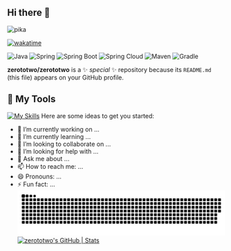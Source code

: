 ## Hi there 👋

<img src="https://github.com/zerototwo/zerototwo/blob/master/pika_sleep.gif" alt="pika" width="450px" />

[![wakatime](https://wakatime.com/badge/user/0c7f638f-df91-41e4-93bc-9c11a81180be.svg)](https://wakatime.com/@0c7f638f-df91-41e4-93bc-9c11a81180be)

![Java](https://img.shields.io/badge/-Java-007396?style=for-the-badge&logo=java&logoColor=white)
![Spring](https://img.shields.io/badge/-Spring-6DB33F?style=for-the-badge&logo=spring&logoColor=white)
![Spring Boot](https://img.shields.io/badge/-Spring%20Boot-6DB33F?style=for-the-badge&logo=spring-boot&logoColor=white)
![Spring Cloud](https://img.shields.io/badge/-Spring%20Cloud-6DB33F?style=for-the-badge&logo=spring&logoColor=white)
![Maven](https://img.shields.io/badge/-Maven-C71A36?style=for-the-badge&logo=apache-maven&logoColor=white)
![Gradle](https://img.shields.io/badge/-Gradle-02303A?style=for-the-badge&logo=gradle&logoColor=white)

**zerototwo/zerototwo** is a ✨ _special_ ✨ repository because its `README.md` (this file) appears on your GitHub profile.
## 🚀 My Tools
[![My Skills](https://skillicons.dev/icons?i=apollo,apple,aws,c,css,bots,docker,eclipse,elasticsearch,github,githubactions,gitlab,gmail,go,gradle,grafana,html,idea,instagram,java,js,jenkins,kafka,kubernetes,linkedin,linux,lua,md,maven,mongodb,mysql,postman,pycharm,py,redis,spring,sqlite,stackoverflow,sublime,twitter,ubuntu,vscode&theme=light)](https://github.com/zerototwo)
Here are some ideas to get you started:

- 🔭 I’m currently working on ...
- 🌱 I’m currently learning ...
- 👯 I’m looking to collaborate on ...
- 🤔 I’m looking for help with ...
- 💬 Ask me about ...
- 📫 How to reach me: ...
- 😄 Pronouns: ...
- ⚡ Fun fact: ...
  ![GitHub Snake Animation](https://raw.githubusercontent.com/zerototwo/zerototwo/output/github-contribution-grid-snake-dark.svg)
[![zerototwo's GitHub | Stats](https://stats.quine.sh/zerototwo/github?theme=dark)](https://quine.sh?utm_source=widgets&utm_campaign=zerototwo)